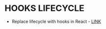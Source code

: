 # HOOKS LIFECYCLE

* Replace lifecycle with hooks in React - [LINK](https://dev.to/trentyang/replace-lifecycle-with-hooks-in-react-3d4n)